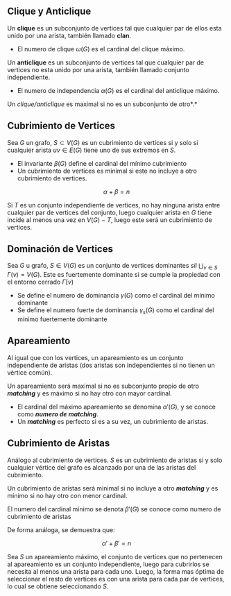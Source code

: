 ## Clique y Anticlique

Un **clique** es un subconjunto de vertices tal que cualquier par de ellos esta unido por una arista, también llamado **clan**.

- El numero de clique $\omega(G)$ es el cardinal del clique máximo.

Un **anticlique** es un subconjunto de vertices tal que cualquier par de vertices no esta unido por una arista, también llamado conjunto independiente.

- El numero de independencia $\alpha(G)$ es el cardinal del anticlique máximo.

Un *clique/anticlique* es maximal si no es un subconjunto de otro*.*

## Cubrimiento de Vertices

Sea $G$ un grafo, $S \subset V(G)$ es un cubrimiento de vertices si y solo si cualquier arista $uv \in E(G)$ tiene uno de sus extremos en $S$.

- El invariante $\beta(G)$ define el cardinal del mínimo cubrimiento
- Un cubrimiento de vertices es minimal si este no incluye a otro cubrimiento de vertices.

$$
\alpha + \beta = n
$$

Si $T$ es un conjunto independiente de vertices, no hay ninguna arista entre cualquier par de vertices del conjunto, luego cualquier arista en $G$ tiene incide al menos una vez en $V(G) - T$, luego este será un cubrimiento de vertices.

## Dominación de Vertices

Sea $G$ u grafo, $S \in V(G)$ es un conjunto de vertices dominantes *sii* $\bigcup_{v \in S}$ $\Gamma(v) = V(G)$. Este es fuertemente dominante si se cumple la propiedad con el entorno cerrado $\Gamma[v)$

- Se define el numero de dominancia $\gamma(G)$ como el cardinal del mínimo dominante
- Se define el numero fuerte de dominancia $\gamma_s(G)$ como el cardinal del mínimo fuertemente dominante

## Apareamiento

Al igual que con los vertices, un apareamiento es un conjunto independiente de aristas (dos aristas son independientes si no tienen un vértice común).

Un apareamiento será maximal si no es subconjunto propio de otro ***matching*** y es máximo si no hay otro con mayor cardinal.

- El cardinal del máximo apareamiento se denomina $\alpha'(G)$, y se conoce como ***numero de matching***.
- Un ***matching*** es perfecto si es a su vez, un cubrimiento de aristas.

## Cubrimiento de Aristas

Análogo al cubrimiento de vertices. $S$ es un cubrimiento de aristas si y solo cualquier vértice del grafo es alcanzado por una de las aristas del cubrimiento.

Un cubrimiento de aristas será minimal si no incluye a otro ***matching*** y es mínimo si no hay otro con menor cardinal.

El numero del cardinal mínimo se denota $\beta'(G)$ se conoce como numero de cubrimiento de aristas

De forma análoga, se demuestra que:

$$
\alpha' + \beta' = n
$$

Sea $S$ un apareamiento máximo, el conjunto de vertices que no pertenecen al apareamiento es un conjunto independiente, luego para cubrirlos se necesita al menos una arista para cada uno. Luego, la forma mas óptima de seleccionar el resto de vertices es con una arista para cada par de vertices, lo cual se obtiene seleccionando $S$.
